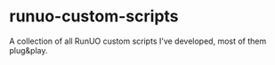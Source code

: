 runuo-custom-scripts
====================

A collection of all RunUO custom scripts I've developed, most of them plug&amp;play.

